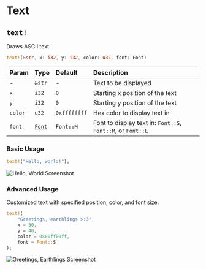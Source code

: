 # Text

## `text!`

Draws ASCII text.

```rust title="turbo::canvas"
text!(&str, x: i32, y: i32, color: u32, font: Font)
```

| Param   | Type                                           | Default      | Description                                                 |
| :------ | :--------------------------------------------- | :----------- | :---------------------------------------------------------- |
| -       | `&str`                                         | -            | Text to be displayed                                        |
| `x`     | `i32`                                          | `0`          | Starting x position of the text                             |
| `y`     | `i32`                                          | `0`          | Starting y position of the text                             |
| `color` | `u32`                                          | `0xffffffff` | Hex color to display text in                                |
| `font`  | [`Font`](/docs/reference/rust-sdk/canvas/font) | `Font::M`    | Font to display text in: `Font::S`, `Font::M`, or `Font::L` |

### Basic Usage

```rust
text!("Hello, world!");
```

![Hello, World Screenshot](/hello_world_screenshot.png)

### Advanced Usage

Customized text with specified position, color, and font size:

```rust
text!(
    "Greetings, earthlings >:3",
    x = 30,
    y = 40,
    color = 0x00ff00ff,
    font = Font::S
);
```

![Greetings, Earthlings Screenshot](/greetings_earthlings_screenshot.png)
